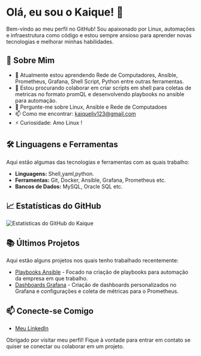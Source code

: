 # Olá, eu sou o Kaique! 👋

Bem-vindo ao meu perfil no GitHub! Sou apaixonado por Linux, automações e infraestrutura como código e estou sempre ansioso para aprender novas tecnologias e melhorar minhas habilidades.

## 🚀 Sobre Mim

- 🌱 Atualmente estou aprendendo Rede de Computadores, Ansible, Prometheus, Grafana, Shell Script, Python entre outras ferramentas.
- 👯 Estou procurando colaborar em criar scripts em shell para coletas de metricas no formato promQL e desenvolvendo playbooks no ansible para automação.
- 💬 Pergunte-me sobre Linux, Ansible e Rede de Computadoes
- 📫 Como me encontrar: kaiqueliv123@gmail.com
- ⚡ Curiosidade: Amo Linux !

## 🛠️ Linguagens e Ferramentas

Aqui estão algumas das tecnologias e ferramentas com as quais trabalho:

- **Linguagens:** Shell,yaml,python.
- **Ferramentas:** Git, Docker, Ansible, Grafana, Prometheus etc.
- **Bancos de Dados:** MySQL, Oracle SQL etc.

## 📈 Estatísticas do GitHub

![Estatísticas do GitHub do Kaique](https://github-readme-stats.vercel.app/api?username=Kaiquejscosta&show_icons=true&theme=radical)

## 📚 Últimos Projetos

Aqui estão alguns projetos nos quais tenho trabalhado recentemente:

- [Playbooks Ansible](https://github.com/Kaiquejscosta/ansible/tree/main/playbooks) - Focado na criação de playbooks para automação da empresa em que trabalho.
- [Dashboards Grafana](https://github.com/Kaiquejscosta/monitoramento) - Criação de dashboards personalizados no Grafana e configurações e coleta de métricas para o Prometheus.


## 📫 Conecte-se Comigo

- [Meu LinkedIn](www.linkedin.com/in/kaique-costa-0b25ba1b7)
 
Obrigado por visitar meu perfil! Fique à vontade para entrar em contato se quiser se conectar ou colaborar em um projeto.
